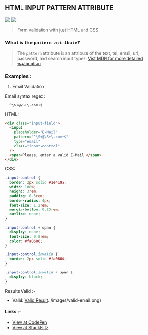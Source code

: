 ## HTML INPUT PATTERN ATTRIBUTE

<img src="https://img.shields.io/badge/html5%20-%23E34F26.svg?&style=for-the-badge&logo=html5&logoColor=white"/> <img src="https://img.shields.io/badge/css3%20-%231572B6.svg?&style=for-the-badge&logo=css3&logoColor=white"/>

> Form validation with just HTML and CSS

### What is the `pattern attribute`?

> The `pattern` attribute is an attribute of the text, tel, email, url, password, and search input types. [Vist MDN for more detailed explanation](https://developer.mozilla.org/en-US/docs/Web/HTML/Attributes/pattern)

### Examples :

1. Email Validation

Email syntax regex :

```regexp
  ^\S+@\S+\.com+$
```

HTML:

```html
<div class="input-field">
  <input
    placeholder="E-Mail"
    pattern="^\S+@\S+\.com+$"
    type="email"
    class="input-control"
  />
  <span>Please, enter a valid E-Mail!</span>
</div>
```

CSS:

```css
.input-control {
  border: 2px solid #1e419a;
  width: 100%;
  height: 3rem;
  padding: 0.5rem;
  border-radius: 4px;
  font-size: 1.2rem;
  margin-bottom: 0.25rem;
  outline: none;
}

.input-control + span {
  display: none;
  font-size: 0.8rem;
  color: #fa0606;
}

.input-control:invalid {
  border: 2px solid #fa0606;
}

.input-control:invalid + span {
  display: block;
}
```

Results Valid :-

- Valid: [Valid Result]()../images/valid-email.png)

#### Links :-

- [View at CodePen](https://codepen.io/raheemscorp/pen/poVZoOZ)
- [View at StackBlitz](https://stackblitz.com/edit/web-platform-1aoslh?file=index.html)
